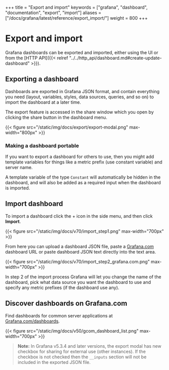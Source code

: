 +++
title = "Export and import"
keywords = ["grafana", "dashboard", "documentation", "export", "import"]
aliases = ["/docs/grafana/latest/reference/export_import/"]
weight = 800
+++

# Export and import

Grafana dashboards can be exported and imported, either using the UI or from the [HTTP API]({{< relref "../../http_api/dashboard.md#create-update-dashboard" >}}).

## Exporting a dashboard

Dashboards are exported in Grafana JSON format, and contain everything you need (layout, variables, styles, data sources, queries, and so on) to import the dashboard at a later time.

The export feature is accessed in the share window which you open by clicking the share button in the dashboard menu.

{{< figure src="/static/img/docs/export/export-modal.png" max-width="800px" >}}

### Making a dashboard portable

If you want to export a dashboard for others to use, then you might
add template variables for things like a metric prefix (use constant variable) and server name.

A template variable of the type `Constant` will automatically be hidden in
the dashboard, and will also be added as a required input when the dashboard is imported.

## Import dashboard

To import a dashboard click the + icon in the side menu, and then click **Import**.

{{< figure src="/static/img/docs/v70/import_step1.png" max-width="700px" >}}

From here you can upload a dashboard JSON file, paste a [Grafana.com](https://grafana.com) dashboard
URL or paste dashboard JSON text directly into the text area.

{{< figure src="/static/img/docs/v70/import_step2_grafana.com.png"  max-width="700px" >}}

In step 2 of the import process Grafana will let you change the name of the dashboard, pick what
data source you want the dashboard to use and specify any metric prefixes (if the dashboard use any).

## Discover dashboards on Grafana.com

Find dashboards for common server applications at [Grafana.com/dashboards](https://grafana.com/dashboards).

{{< figure src="/static/img/docs/v50/gcom_dashboard_list.png" max-width="700px" >}}

>**Note:** In Grafana v5.3.4 and later versions, the export modal has new checkbox for sharing for external use (other instances). If the checkbox is not checked then the `__inputs` section will not be included in the exported JSON file.

